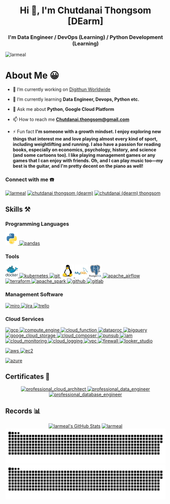 <h1 align="center">Hi 👋, I'm Chutdanai Thongsom [DEarm]</h1>
<h3 align="center">I'm Data Engineer / DevOps (Learning) / Python Development (Learning)</h3>

<p align="left"> <img src="https://komarev.com/ghpvc/?username=larmeal&label=Profile%20views&color=0e75b6&style=flat" alt="larmeal" /> </p>

# About Me 😀
- 🔭 I’m currently working on [Digithun Worldwide](https://www.digithun.com/)

- 🌱 I’m currently learning **Data Engineer, Devops, Python etc.**

- 💬 Ask me about **Python, Google Cloud Platform**

- 📫 How to reach me **Chutdanai.thongsom@gmail.com**

- ⚡ Fun fact **I'm someone with a growth mindset. I enjoy exploring new things that interest me and love playing almost every kind of sport, including weightlifting and running. I also have a passion for reading books, especially on economics, psychology, history, and science (and some cartoons too). I like playing management games or any games that I can enjoy with friends. Oh, and I can play music too—my best is the guitar, and I'm pretty decent on the piano as well!**

### Connect with me ☎️
<p align="left">
  <a href="https://www.leetcode.com/larmeal" target="blank"><img align="center" src="https://cdn.iconscout.com/icon/free/png-256/free-leetcode-3628885-3030025.png" alt="larmeal" height="40" width="40" /></a>
  <a href="https://medium.com/chutdanai thongsom (dearm)" target="blank"><img align="center" src="https://www.svgrepo.com/show/354057/medium-icon.svg" alt="chutdanai thongsom (dearm)" height="40" width="50" /></a>
  <a href="https://linkedin.com/in/chutdanai (dearm) thongsom" target="blank"><img align="center" src="https://symbols.getvecta.com/stencil_65/10_linkedin.141f816ae8.svg" alt="chutdanai (dearm) thongsom" height="30" width="40" /></a>
  
</p>

## Skills ⚒️
### Programming Languages
<p align="left"> 
  <a href="https://www.python.org" target="_blank" rel="noreferrer"> <img src="https://raw.githubusercontent.com/devicons/devicon/master/icons/python/python-original.svg" alt="python" width="40" height="40"/> </a> 
  <a href="https://pandas.pydata.org" target="_blank" rel="noreferrer"> <img src="https://upload.wikimedia.org/wikipedia/commons/e/ed/Pandas_logo.svg" alt="pandas" width="100" height="40"/> </a> 
</p>

### Tools
<p align="left"> 
  <a href="https://www.docker.com/" target="_blank" rel="noreferrer"> <img src="https://raw.githubusercontent.com/devicons/devicon/master/icons/docker/docker-original-wordmark.svg" alt="docker" width="40" height="40"/> </a> 
  <a href="https://kubernetes.io" target="_blank" rel="noreferrer"> <img src="https://www.vectorlogo.zone/logos/kubernetes/kubernetes-icon.svg" alt="kubernetes" width="40" height="40"/> </a>
  <a href="https://git-scm.com/" target="_blank" rel="noreferrer"> <img src="https://www.vectorlogo.zone/logos/git-scm/git-scm-icon.svg" alt="git" width="40" height="40"/> </a> 
  <a href="https://www.linux.org/" target="_blank" rel="noreferrer"> <img src="https://raw.githubusercontent.com/devicons/devicon/master/icons/linux/linux-original.svg" alt="linux" width="40" height="40"/> </a> 
  <a href="https://www.mysql.com/" target="_blank" rel="noreferrer"> <img src="https://raw.githubusercontent.com/devicons/devicon/master/icons/mysql/mysql-original-wordmark.svg" alt="mysql" width="40" height="40"/> </a> 
  <a href="https://www.postgresql.org" target="_blank" rel="noreferrer"> <img src="https://raw.githubusercontent.com/devicons/devicon/master/icons/postgresql/postgresql-original-wordmark.svg" alt="postgresql" width="40" height="40"/> </a> 
  <a href="https://airflow.apache.org/" target="_blank" rel="noreferrer"> <img src="https://cwiki.apache.org/confluence/download/attachments/145723561/airflow_64x64_emoji_transparent.png?api=v2" alt="apache_airflow" width="40" height="40"/> </a> 
  <a href="https://www.terraform.io/" target="_blank" rel="noreferrer"> <img src="https://static-00.iconduck.com/assets.00/terraform-icon-452x512-ildgg5fd.png" alt="terraform" width="40" height="40"/> </a> 
  <a href="https://spark.apache.org/" target="_blank" rel="noreferrer"> <img src="https://upload.wikimedia.org/wikipedia/commons/f/f3/Apache_Spark_logo.svg" alt="apache_spark" width="40" height="40"/> </a>
  <a href="https://github.com/" target="_blank" rel="noreferrer"> <img src="https://cdn-icons-png.flaticon.com/512/25/25231.png" alt="github" width="40" height="40"/> </a>
  <a href="https://about.gitlab.com/" target="_blank" rel="noreferrer"> <img src="https://static-00.iconduck.com/assets.00/gitlab-icon-2048x1885-1o0cwkbx.png" alt="gitlab" width="40" height="40"/> </a>
</p>

### Management Software
<p align="left"> 
  <a href="https://miro.com/?utm_adgroup=&adgroupid=142344724793&utm_custom=18261731950&matchtype=e&device=c&location=1012728&gad_source=1" target="_blank" rel="noreferrer"> <img src="https://seeklogo.com/images/M/miro-logo-A7556EE400-seeklogo.com.png" alt="miro" width="40" height="40"/> </a>
  <a href="https://www.atlassian.com/software/jira?&aceid=&adposition=&adgroup=150304258748&campaign=18455429755&creative=663390759260&device=c&keyword=jira&matchtype=e&network=g&placement=&ds_kids=p73361184046&ds_e=GOOGLE&ds_eid=700000001558501&ds_e1=GOOGLE&gad_source=1" target="_blank" rel="noreferrer"> <img src="https://static-00.iconduck.com/assets.00/jira-icon-512x512-z7na7dot.png" alt="jira" width="40" height="40"/> </a>
  <a href="https://trello.com/home" target="_blank" rel="noreferrer"> <img src="https://cdn.icon-icons.com/icons2/3041/PNG/512/trello_logo_icon_189227.png" alt="trello" width="40" height="40"/> </a>
</p>

### Cloud Services
<p align="left"> 
  <a href="https://cloud.google.com" target="_blank" rel="noreferrer"> <img src="https://www.vectorlogo.zone/logos/google_cloud/google_cloud-icon.svg" alt="gcp" width="40" height="40"/> </a>
  <a href="https://cloud.google.com/products/compute/?userloc_1012728-network_g&gad_source=1&hl=en" target="_blank" rel="noreferrer"> <img src="https://symbols.getvecta.com/stencil_4/53_google-compute-engine.e3f3860416.svg" alt="compute_engine" width="40" height="40"/> </a>
  <a href="https://cloud.google.com/functions?hl=en" target="_blank" rel="noreferrer"> <img src="https://symbols.getvecta.com/stencil_4/26_google-cloud-functions.3a77982119.svg" alt="cloud_function" width="40" height="40"/> </a>
  <a href="https://cloud.google.com/dataproc?hl=en" target="_blank" rel="noreferrer"> <img src="https://symbols.getvecta.com/stencil_4/60_google-dataproc.60444c04b8.svg" alt="dataproc" width="40" height="40"/> </a>
  <a href="https://cloud.google.com/bigquery?hl=en" target="_blank" rel="noreferrer"> <img src="https://symbols.getvecta.com/stencil_4/10_google-bigquery.0f26b56a8d.svg" alt="bigquery" width="40" height="40"/> </a>
  <a href="https://cloud.google.com/storage?hl=en" target="_blank" rel="noreferrer"> <img src="https://symbols.getvecta.com/stencil_4/47_google-cloud-storage.fee263d33a.svg" alt="googe_cloud_storage" width="40" height="40"/> </a>
  <a href="https://cloud.google.com/composer?hl=en" target="_blank" rel="noreferrer"> <img src="https://symbols.getvecta.com/stencil_4/17_google-cloud-composer.92cb316dcc.svg" alt="cloud_composer" width="40" height="40"/> </a>
  <a href="https://cloud.google.com/pubsub?hl=en" target="_blank" rel="noreferrer"> <img src="https://symbols.getvecta.com/stencil_4/64_google-pub-sub.db7db47f0f.svg" alt="punsub" width="40" height="40"/> </a>
  <a href="https://cloud.google.com/security/products/iam?userloc_1012728-network_g&gad_source=1" target="_blank" rel="noreferrer"> <img src="https://symbols.getvecta.com/stencil_4/28_google-cloud-identity-and-access-management-iam.0519349d76.svg" alt="iam" width="40" height="40"/> </a>
  <a href="https://cloud.google.com/monitoring?userloc_1012728-network_g&gad_source=1&hl=en" target="_blank" rel="noreferrer"> <img src="https://symbols.getvecta.com/stencil_4/36_google-cloud-monitoring.5b9e1af8b5.svg" alt="cloud_monitoring" width="40" height="40"/> </a>
  <a href="https://cloud.google.com/logging?userloc_1012728-network_g&gad_source=1&hl=en" target="_blank" rel="noreferrer"> <img src="https://symbols.getvecta.com/stencil_4/34_google-cloud-logging.4495ba3279.svg" alt="cloud_logging" width="40" height="40"/> </a>
  <a href="https://cloud.google.com/vpc?userloc_1012728-network_g&gad_source=1&hl=en" target="_blank" rel="noreferrer"> <img src="https://symbols.getvecta.com/stencil_4/72_google-virtual-private-cloud-vpc.fdc241f602.svg" alt="vpc" width="40" height="40"/> </a>
  <a href="https://cloud.google.com/security/products/firewall?hl=en" target="_blank" rel="noreferrer"> <img src="https://symbols.getvecta.com/stencil_4/25_google-cloud-firewall-rules.7b5cb21ba6.svg" alt="firewall" width="40" height="40"/> </a>
  <a href="https://lookerstudio.google.com/u/0/navigation/reporting" target="_blank" rel="noreferrer"> <img src="https://symbols.getvecta.com/stencil_4/56_google-data-studio.d711526ec0.svg" alt="looker_studio" width="40" height="40"/> </a>
</p>
<p align="left">
  <a href="https://aws.amazon.com/th/free/?trk=3a01ac84-d9cc-4c13-9103-28936ed6446d&sc_channel=ps&ef_id={gclid}:G:s&s_kwcid=AL!4422!3!562063379424!e!!g!!aws!15284814379!129342868469&all-free-tier.sort-by=item.additionalFields.SortRank&all-free-tier.sort-order=asc&awsf.Free%20Tier%20Types=*all&awsf.Free%20Tier%20Categories=*all" target="_blank" rel="noreferrer"> <img src="https://upload.wikimedia.org/wikipedia/commons/thumb/9/93/Amazon_Web_Services_Logo.svg/2560px-Amazon_Web_Services_Logo.svg.png" alt="aws" width="60" height="35"/> </a>
  <a href="https://aws.amazon.com/th/ec2/?trk=7ab43914-52ab-4ca3-83d4-9a7df519434a&sc_channel=ps&ef_id={gclid}:G:s&s_kwcid=AL!4422!3!589053690884!e!!g!!ec2!16178327164!136912404887" target="_blank" rel="noreferrer"> <img src="https://symbols.getvecta.com/stencil_9/0_ec2.e39060729d.svg" alt="ec2" width="40" height="40"/> </a                                           </p>

<p align="left">
  <a href="https://azure.microsoft.com/en-us" target="_blank" rel="noreferrer"> <img src="https://static-00.iconduck.com/assets.00/microsoft-azure-icon-512x396-6fn0yfat.png" alt="azure" width="45" height="35"/> </a>
</p>

## Certificates 🪪
<p align="center"> 
  <a href="https://google.accredible.com/7eec3528-8b76-4997-a253-134db8a6269e#gs.4ly9o6" target="_blank" rel="noreferrer"> <img src="https://api.accredible.com/v1/frontend/credential_website_embed_image/badge/93767437" alt="professional_cloud_architect" width="150" height="150"/> </a>
  <a href="https://google.accredible.com/1ac2592f-946b-4b6a-a9ad-ed00272c16ba#gs.4lyjum" target="_blank" rel="noreferrer"> <img src="https://api.accredible.com/v1/frontend/credential_website_embed_image/badge/69731354" alt="professional_data_engineer" width="150" height="150"/> </a>
  <a href="https://google.accredible.com/c6089c4b-ddca-4ef0-bc2c-e732891083ff#gs.4lyjgh" target="_blank" rel="noreferrer"> <img src="https://api.accredible.com/v1/frontend/credential_website_embed_image/badge/88239261" alt="professional_database_engineer" width="150" height="150"/> </a>
</p>

## Records 📊
<p align="center">
  <!--<a href="https://github.com/Larmeal"><img alt="Streak Stats" src="https://github-readme-streak-stats.herokuapp.com/?user=larmeal&theme=light"/></a>-->
  <a href="https://github.com/Larmeal"><img alt="larmeal's GitHub Stats" src="https://github-readme-stats.vercel.app/api?username=larmeal&show_icons=true"></a>
  <a href="https://github.com/Larmeal"><img alt="larmeal" src="https://github-readme-stats.vercel.app/api/top-langs/?username=larmeal&layout=compact&langs_count=8"></a>
  <img alt="Snake animation" src="https://github.com/mikyll/mikyll/blob/output/github-contribution-grid-snake.svg#gh-light-mode-only"/>
  <img alt="Snake animation" src="https://github.com/mikyll/mikyll/blob/output/github-contribution-grid-snake-dark.svg#gh-dark-mode-only"/>
</p>
